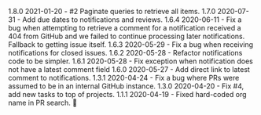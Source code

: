 1.8.0 2021-01-20
    - #2 Paginate queries to retrieve all items.
1.7.0 2020-07-31
    - Add due dates to notifications and reviews.
1.6.4 2020-06-11
    - Fix a bug when attempting to retrieve a comment for a notification
        received a 404 from GitHub and we failed to continue processing later
        notifications. Fallback to getting issue itself.
1.6.3 2020-05-29
    - Fix a bug when receiving notifications for closed issues.
1.6.2 2020-05-28
    - Refactor notifications code to be simpler.
1.6.1 2020-05-28
    - Fix exception when notification does not have a latest comment field
1.6.0 2020-05-27
    - Add direct link to latest comment to notifications.
1.3.1 2020-04-24
    - Fix a bug where PRs were assumed to be in an internal GitHub instance.
1.3.0 2020-04-20
    - Fix #4, add new tasks to top of projects.
1.1.1 2020-04-19
    - Fixed hard-coded org name in PR search. :facepalm:
